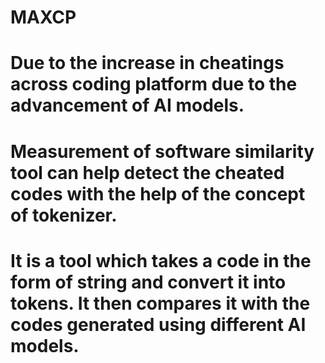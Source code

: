 # MAXCP
# Due to the increase in cheatings across coding platform due to the advancement of AI models. 
# Measurement of software similarity tool can help detect the cheated codes with the help of the concept of tokenizer.
# It is a tool which takes a code in the form of string and convert it into tokens. It then compares it with the codes generated using different AI models.
